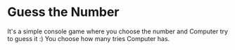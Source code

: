 # Guess the Number
 It's a simple console game where you choose the number and Computer try to guess it :)
 You choose how many tries Computer has.